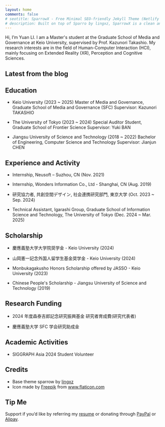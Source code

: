 ```yaml
---
layout: home
comments: false
# seotitle: SparrowX - Free Minimal SEO-friendly Jekyll Theme (Netlify CMS)
# description: Built on top of Sparro by lingxz, SparrowX is a clean and minimal free Jekyll theme by Mighil. This is a ready-made Jekyll theme for Netlify CMS. 
---
```


Hi, I’m Yuan LI. I am a Master's student at the Graduate School of Media and Governance at Keio University, supervised by Prof. Kazunori Takashio. My research interests are in the field of Human-Computer Interaction (HCI), mainly focusing on Extended Reality (XR), Perception and Cognitive Sciences.

<!-- This is a demo. You can find the source code on [GitHub](https://github.com/migftw/sparrowx) and the documentation is available [on this page.](/documentation) -->

## Latest from the blog

## Education
- Keio University (2023 ~ 2025)
Master of Media and Governance, Graduate School of Media and Governance (SFC)
Supervisor: Kazunori TAKASHIO

- The University of Tokyo (2023 ~ 2024)
Special Auditor Student, Graduate School of Frontier Science
Supervisor: Yuki BAN

- Jiangsu University of Science and Technology (2018 ~ 2022)
Bachelor of Engineering, Computer Science and Technology
Supervisor: Jianjun CHEN

## Experience and Activity
- Internship, Neusoft – Suzhou, CN (Nov. 2021)

- Internship, Wonders Information Co., Ltd - Shanghai, CN (Aug. 2019)

- 研究協力者, 共創空間デザイン, 社会連携研究部門, 東京大学 (Oct. 2023 ~ Sep. 2024)

- Technical Assistant, Igarashi Group, Graduate School of Information Science and Technology, The University of Tokyo (Dec. 2024 ~ Mar. 2025)

## Scholarship
- 慶應義塾大学大学院奨学金 - Keio University (2024)

- 山岡憲一記念外国人留学生基金奨学金 - Keio University (2024)

- Monbukagakusho Honors Scholarship offered by JASSO - Keio University (2023)

- Chinese People's Scholarship - Jiangsu University of Science and Technology (2019)

## Research Funding
- 2024 年度森泰吉郎記念研究振興基金 研究者育成費(研究代表者)

- 慶應義塾大学 SFC 学会研究助成金

## Academic Activities
- SIGGRAPH Asia 2024 Student Volunteer

## Credits

- Base theme sparrow by [lingxz](https://github.com/lingxz/sparrow)
- Icon made by [Freepik](https://www.freepik.com/) from www.flaticon.com 

## Tip Me

Support if you’d like by referring my [resume](https://migftw.com/resume) or donating through [PayPal](https://www.paypal.me/mighil) or [Alipay](https://migftw.com/wp-content/uploads/2019/02/mighil-alipay.jpg).









